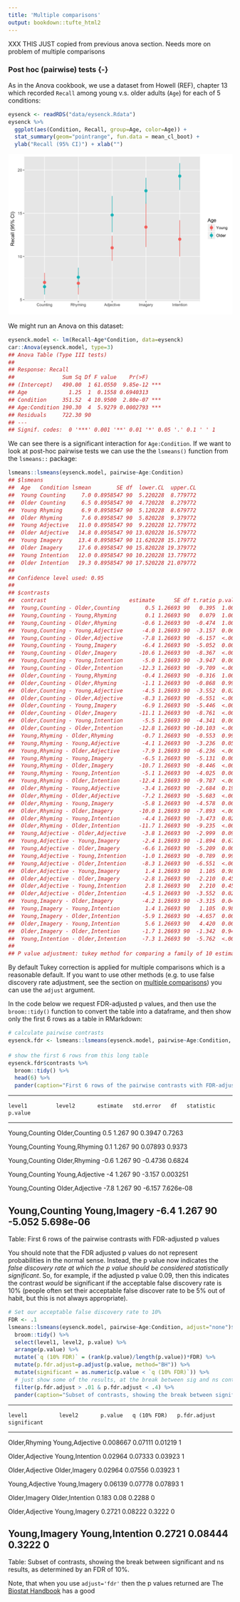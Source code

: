 ```yaml
---
title: 'Multiple comparisons'
output: bookdown::tufte_html2
---
```





XXX THIS JUST copied from previous anova section. Needs more on problem of multiple comparisons


### Post hoc (pairwise) tests {-}

As in the Anova cookbook, we use a dataset from Howell (REF), chapter 13 which recorded `Recall` among young v.s. older adults (`Age`) for each of 5 conditions:


```r
eysenck <- readRDS("data/eysenck.Rdata")
eysenck %>% 
  ggplot(aes(Condition, Recall, group=Age, color=Age)) + 
  stat_summary(geom="pointrange", fun.data = mean_cl_boot) +
  ylab("Recall (95% CI)") + xlab("")
```

<img src="multiple-comparisons_files/figure-html/unnamed-chunk-2-1.png" width="672" />


We might run an Anova on this dataset:


```r
eysenck.model <- lm(Recall~Age*Condition, data=eysenck)
car::Anova(eysenck.model, type=3)
## Anova Table (Type III tests)
## 
## Response: Recall
##               Sum Sq Df F value    Pr(>F)    
## (Intercept)   490.00  1 61.0550  9.85e-12 ***
## Age             1.25  1  0.1558 0.6940313    
## Condition     351.52  4 10.9500  2.80e-07 ***
## Age:Condition 190.30  4  5.9279 0.0002793 ***
## Residuals     722.30 90                      
## ---
## Signif. codes:  0 '***' 0.001 '**' 0.01 '*' 0.05 '.' 0.1 ' ' 1
```


We can see there is a significant interaction for `Age:Condition`.  If we want to look at post-hoc pairwise tests we can use the the `lsmeans()` function from the `lsmeans::` package:


```r
lsmeans::lsmeans(eysenck.model, pairwise~Age:Condition)
## $lsmeans
##  Age   Condition lsmean        SE df  lower.CL  upper.CL
##  Young Counting     7.0 0.8958547 90  5.220228  8.779772
##  Older Counting     6.5 0.8958547 90  4.720228  8.279772
##  Young Rhyming      6.9 0.8958547 90  5.120228  8.679772
##  Older Rhyming      7.6 0.8958547 90  5.820228  9.379772
##  Young Adjective   11.0 0.8958547 90  9.220228 12.779772
##  Older Adjective   14.8 0.8958547 90 13.020228 16.579772
##  Young Imagery     13.4 0.8958547 90 11.620228 15.179772
##  Older Imagery     17.6 0.8958547 90 15.820228 19.379772
##  Young Intention   12.0 0.8958547 90 10.220228 13.779772
##  Older Intention   19.3 0.8958547 90 17.520228 21.079772
## 
## Confidence level used: 0.95 
## 
## $contrasts
##  contrast                          estimate      SE df t.ratio p.value
##  Young,Counting - Older,Counting        0.5 1.26693 90   0.395  1.0000
##  Young,Counting - Young,Rhyming         0.1 1.26693 90   0.079  1.0000
##  Young,Counting - Older,Rhyming        -0.6 1.26693 90  -0.474  1.0000
##  Young,Counting - Young,Adjective      -4.0 1.26693 90  -3.157  0.0633
##  Young,Counting - Older,Adjective      -7.8 1.26693 90  -6.157  <.0001
##  Young,Counting - Young,Imagery        -6.4 1.26693 90  -5.052  0.0001
##  Young,Counting - Older,Imagery       -10.6 1.26693 90  -8.367  <.0001
##  Young,Counting - Young,Intention      -5.0 1.26693 90  -3.947  0.0058
##  Young,Counting - Older,Intention     -12.3 1.26693 90  -9.709  <.0001
##  Older,Counting - Young,Rhyming        -0.4 1.26693 90  -0.316  1.0000
##  Older,Counting - Older,Rhyming        -1.1 1.26693 90  -0.868  0.9970
##  Older,Counting - Young,Adjective      -4.5 1.26693 90  -3.552  0.0205
##  Older,Counting - Older,Adjective      -8.3 1.26693 90  -6.551  <.0001
##  Older,Counting - Young,Imagery        -6.9 1.26693 90  -5.446  <.0001
##  Older,Counting - Older,Imagery       -11.1 1.26693 90  -8.761  <.0001
##  Older,Counting - Young,Intention      -5.5 1.26693 90  -4.341  0.0015
##  Older,Counting - Older,Intention     -12.8 1.26693 90 -10.103  <.0001
##  Young,Rhyming - Older,Rhyming         -0.7 1.26693 90  -0.553  0.9999
##  Young,Rhyming - Young,Adjective       -4.1 1.26693 90  -3.236  0.0511
##  Young,Rhyming - Older,Adjective       -7.9 1.26693 90  -6.236  <.0001
##  Young,Rhyming - Young,Imagery         -6.5 1.26693 90  -5.131  0.0001
##  Young,Rhyming - Older,Imagery        -10.7 1.26693 90  -8.446  <.0001
##  Young,Rhyming - Young,Intention       -5.1 1.26693 90  -4.025  0.0044
##  Young,Rhyming - Older,Intention      -12.4 1.26693 90  -9.787  <.0001
##  Older,Rhyming - Young,Adjective       -3.4 1.26693 90  -2.684  0.1963
##  Older,Rhyming - Older,Adjective       -7.2 1.26693 90  -5.683  <.0001
##  Older,Rhyming - Young,Imagery         -5.8 1.26693 90  -4.578  0.0006
##  Older,Rhyming - Older,Imagery        -10.0 1.26693 90  -7.893  <.0001
##  Older,Rhyming - Young,Intention       -4.4 1.26693 90  -3.473  0.0260
##  Older,Rhyming - Older,Intention      -11.7 1.26693 90  -9.235  <.0001
##  Young,Adjective - Older,Adjective     -3.8 1.26693 90  -2.999  0.0950
##  Young,Adjective - Young,Imagery       -2.4 1.26693 90  -1.894  0.6728
##  Young,Adjective - Older,Imagery       -6.6 1.26693 90  -5.209  0.0001
##  Young,Adjective - Young,Intention     -1.0 1.26693 90  -0.789  0.9986
##  Young,Adjective - Older,Intention     -8.3 1.26693 90  -6.551  <.0001
##  Older,Adjective - Young,Imagery        1.4 1.26693 90   1.105  0.9830
##  Older,Adjective - Older,Imagery       -2.8 1.26693 90  -2.210  0.4578
##  Older,Adjective - Young,Intention      2.8 1.26693 90   2.210  0.4578
##  Older,Adjective - Older,Intention     -4.5 1.26693 90  -3.552  0.0205
##  Young,Imagery - Older,Imagery         -4.2 1.26693 90  -3.315  0.0411
##  Young,Imagery - Young,Intention        1.4 1.26693 90   1.105  0.9830
##  Young,Imagery - Older,Intention       -5.9 1.26693 90  -4.657  0.0005
##  Older,Imagery - Young,Intention        5.6 1.26693 90   4.420  0.0011
##  Older,Imagery - Older,Intention       -1.7 1.26693 90  -1.342  0.9409
##  Young,Intention - Older,Intention     -7.3 1.26693 90  -5.762  <.0001
## 
## P value adjustment: tukey method for comparing a family of 10 estimates
```

By default Tukey correction is applied for multiple comparisons which is a reasonable default. If you want to use other methods (e.g. to use false discovery rate adjustment, see the section on [multiple comparisons](multiple-comparisons.html)) you can use the `adjust` argument. 

In the code below we request FDR-adjusted p values, and then use the `broom::tidy()` function to convert the table into a dataframe, and then show only the first 6 rows as a table in RMarkdown: 


```r
# calculate pairwise contrasts
eysenck.fdr <- lsmeans::lsmeans(eysenck.model, pairwise~Age:Condition, adjust="fdr")

# show the first 6 rows from this long table
eysenck.fdr$contrasts %>% 
  broom::tidy() %>% 
  head(6) %>% 
  pander(caption="First 6 rows of the pairwise contrasts with FDR-adjusted p values")
```


--------------------------------------------------------------------------------
    level1         level2       estimate   std.error   df   statistic   p.value 
-------------- --------------- ---------- ----------- ---- ----------- ---------
Young,Counting Older,Counting     0.5        1.267     90    0.3947     0.7263  

Young,Counting  Young,Rhyming     0.1        1.267     90    0.07893    0.9373  

Young,Counting  Older,Rhyming     -0.6       1.267     90    -0.4736    0.6824  

Young,Counting Young,Adjective     -4        1.267     90    -3.157    0.003251 

Young,Counting Older,Adjective    -7.8       1.267     90    -6.157    7.626e-08

Young,Counting  Young,Imagery     -6.4       1.267     90    -5.052    5.698e-06
--------------------------------------------------------------------------------

Table: First 6 rows of the pairwise contrasts with FDR-adjusted p values


You should note that the FDR adjusted p values do not represent probabilities in the normal sense. Instead, the p value now indicates the *false discovery rate at which the p value should be considered statistically significant*. So, for example, if the adjusted p value  0.09, then this indicates the contrast *would* be significant if the acceptable false discovery rate is 10% (people often set their acceptable false discover rate to be 5% out of habit, but this is not always appropriate).


```r
# Set our acceptable false discovery rate to 10%
FDR <- .1
lsmeans::lsmeans(eysenck.model, pairwise~Age:Condition, adjust="none")$contrast %>%
  broom::tidy() %>%
  select(level1, level2, p.value) %>%
  arrange(p.value) %>%
  mutate(`q (10% FDR)` = (rank(p.value)/length(p.value))*FDR) %>%
  mutate(p.fdr.adjust=p.adjust(p.value, method="BH")) %>%
  mutate(significant = as.numeric(p.value < `q (10% FDR)`)) %>%
  # just show some of the results, at the break between sig and ns contrast
  filter(p.fdr.adjust > .01 & p.fdr.adjust < .4) %>%
  pander(caption="Subset of contrasts, showing the break between significant and ns results, as determined by an FDR of 10%.", split.tables=Inf)
```


------------------------------------------------------------------------------------
    level1          level2       p.value   q (10% FDR)   p.fdr.adjust   significant 
--------------- --------------- --------- ------------- -------------- -------------
 Older,Rhyming  Young,Adjective 0.008667     0.07111       0.01219           1      

Older,Adjective Young,Intention  0.02964     0.07333       0.03923           1      

Older,Adjective  Older,Imagery   0.02964     0.07556       0.03923           1      

Young,Adjective  Young,Imagery   0.06139     0.07778       0.07893           1      

 Older,Imagery  Older,Intention   0.183       0.08          0.2288           0      

Older,Adjective  Young,Imagery   0.2721      0.08222        0.3222           0      

 Young,Imagery  Young,Intention  0.2721      0.08444        0.3222           0      
------------------------------------------------------------------------------------

Table: Subset of contrasts, showing the break between significant and ns results, as determined by an FDR of 10%.

Note, that when you use `adjust='fdr'` then the p values returned are
The [Biostat Handbook](http://www.biostathandbook.com/multiplecomparisons.html) has a good
